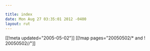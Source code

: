 ```yaml
---

title: index
date: Mon Aug 27 03:35:01 2012 -0400
layout: rut
---
```


[[!meta updated="2005-05-02"]]
[[!map pages="20050502/* and ! 20050502/*/*"]]
